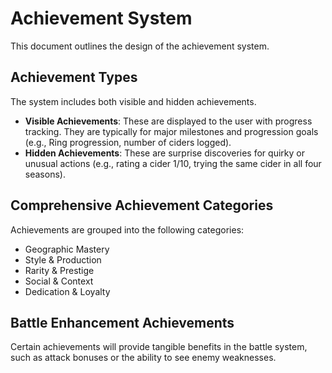 # Achievement System

This document outlines the design of the achievement system.

## Achievement Types

The system includes both visible and hidden achievements.

*   **Visible Achievements**: These are displayed to the user with progress tracking. They are typically for major milestones and progression goals (e.g., Ring progression, number of ciders logged).
*   **Hidden Achievements**: These are surprise discoveries for quirky or unusual actions (e.g., rating a cider 1/10, trying the same cider in all four seasons).

## Comprehensive Achievement Categories

Achievements are grouped into the following categories:

*   Geographic Mastery
*   Style & Production
*   Rarity & Prestige
*   Social & Context
*   Dedication & Loyalty

## Battle Enhancement Achievements

Certain achievements will provide tangible benefits in the battle system, such as attack bonuses or the ability to see enemy weaknesses.
